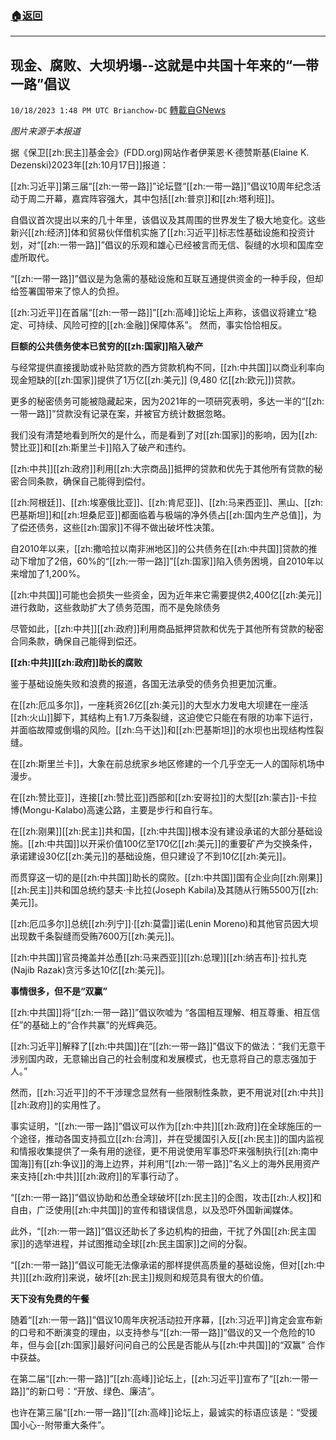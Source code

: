 ###  [:house:返回](README.md)
---


## 现金、腐败、大坝坍塌--这就是中共国十年来的“一带一路”倡议
`10/18/2023 1:48 PM UTC Brianchow-DC` [轉載自GNews](https://gnews.org/articles/1850232)

*图片来源于本报道*

据《保卫[[zh:民主]]基金会》(FDD.org)网站作者伊莱恩·K·德赞斯基(Elaine K. Dezenski)2023年[[zh:10月17日]]报道：

[[zh:习近平]]第三届“[[zh:一带一路]]”论坛暨“[[zh:一带一路]]”倡议10周年纪念活动于周二开幕，嘉宾阵容强大，其中包括[[zh:普京]]和[[zh:塔利班]]。

自倡议首次提出以来的几十年里，该倡议及其周围的世界发生了极大地变化。这些新兴[[zh:经济]]体和贸易伙伴借机实施了[[zh:习近平]]标志性基础设施和投资计划，对“[[zh:一带一路]]”倡议的乐观和雄心已经被言而无信、裂缝的水坝和国库空虚所取代。

“[[zh:一带一路]]”倡议是为急需的基础设施和互联互通提供资金的一种手段，但却给签署国带来了惊人的负担。

[[zh:习近平]]在首届“[[zh:一带一路]]”[[zh:高峰]]论坛上声称，该倡议将建立“稳定、可持续、风险可控的[[zh:金融]]保障体系”。 然而，事实恰恰相反。

**巨额的公共债务使本已贫穷的[[zh:国家]]陷入破产**

与经常提供直接援助或补贴贷款的西方贷款机构不同，[[zh:中共国]]以商业利率向现金短缺的[[zh:国家]]提供了1万亿[[zh:美元]] (9,480 亿[[zh:欧元]])贷款。

更多的秘密债务可能被隐藏起来，因为2021年的一项研究表明，多达一半的“[[zh:一带一路]]”贷款没有记录在案，并被官方统计数据忽略。

我们没有清楚地看到所欠的是什么，而是看到了对[[zh:国家]]的影响，因为[[zh:赞比亚]]和[[zh:斯里兰卡]]陷入了破产和违约。

[[zh:中共]][[zh:政府]]利用[[zh:大宗商品]]抵押的贷款和优先于其他所有贷款的秘密合同条款，确保自己能得到偿付。

[[zh:阿根廷]]、[[zh:埃塞俄比亚]]、[[zh:肯尼亚]]、[[zh:马来西亚]]、黑山、[[zh:巴基斯坦]]和[[zh:坦桑尼亚]]都面临着与极端的净外债占[[zh:国内生产总值]]，为了偿还债务，这些[[zh:国家]]不得不做出破坏性决策。

自2010年以来，[[zh:撒哈拉以南非洲地区]]的公共债务在[[zh:中共国]]贷款的推动下增加了2倍，60%的“[[zh:一带一路]]”[[zh:国家]]陷入债务困境，自2010年以来增加了1,200%。

[[zh:中共国]]可能也会损失一些资金，因为近年来它需要提供2,400亿[[zh:美元]]进行救助，这些救助扩大了债务范围，而不是免除债务

尽管如此，[[zh:中共]][[zh:政府]]利用商品抵押贷款和优先于其他所有贷款的秘密合同条款，确保自己能得到偿还。

**[[zh:中共]][[zh:政府]]助长的腐败**

鉴于基础设施失败和浪费的报道，各国无法承受的债务负担更加沉重。

在[[zh:厄瓜多尔]]，一座耗资26亿[[zh:美元]]的大型水力发电大坝建在一座活[[zh:火山]]脚下，其结构上有1.7万条裂缝，这迫使它只能在有限的功率下运行，并面临故障或倒塌的风险。[[zh:乌干达]]和[[zh:巴基斯坦]]的水坝也出现结构性裂缝。

在[[zh:斯里兰卡]]，大象在前总统家乡地区修建的一个几乎空无一人的国际机场中漫步。

在[[zh:赞比亚]]，连接[[zh:赞比亚]]西部和[[zh:安哥拉]]的大型[[zh:蒙古]]\-卡拉博(Mongu-Kalabo)高速公路，主要是步行和自行车。

在[[zh:刚果]][[zh:民主]]共和国，[[zh:中共国]]根本没有建设承诺的大部分基础设施。[[zh:中共国]]以开采价值100亿至170亿[[zh:美元]]的重要矿产为交换条件，承诺建设30亿[[zh:美元]]的基础设施，但只建设了不到10亿[[zh:美元]]。

而贯穿这一切的是[[zh:中共国]]助长的腐败。[[zh:中共国]]国有企业向[[zh:刚果]][[zh:民主]]共和国总统约瑟夫·卡比拉(Joseph Kabila)及其随从行贿5500万[[zh:美元]]。

[[zh:厄瓜多尔]]总统[[zh:列宁]]·[[zh:莫雷]]诺(Lenin Moreno)和其他官员因大坝出现数千条裂缝而受贿7600万[[zh:美元]]。

[[zh:中共国]]官员掩盖并怂恿[[zh:马来西亚]][[zh:总理]][[zh:纳吉布]]·拉扎克(Najib Razak)贪污多达10亿[[zh:美元]]。

**事情很多，但不是“双赢”**

[[zh:中共国]]将“[[zh:一带一路]]”倡议吹嘘为 “各国相互理解、相互尊重、相互信任”的基础上的“合作共赢”的光辉典范。

[[zh:习近平]]解释了[[zh:中共国]]在“[[zh:一带一路]]”倡议下的做法：“我们无意干涉别国内政，无意输出自己的社会制度和发展模式，也无意将自己的意志强加于人。”

然而，[[zh:习近平]]的不干涉理念显然有一些限制性条款，更不用说对[[zh:中共]][[zh:政府]]的实用性了。

事实证明，“[[zh:一带一路]]”倡议可以作为[[zh:中共]][[zh:政府]]在全球施压的一个途径，推动各国支持孤立[[zh:台湾]]，并在受援国引入反[[zh:民主]]的国内监视和情报收集提供了一条有用的途径，更不用说使用军事恐吓来强制执行[[zh:南中国海]]有[[zh:争议]]的海上边界，并利用“[[zh:一带一路]]”名义上的海外民用资产来支持[[zh:中共]][[zh:政府]]的军事行动了。

“[[zh:一带一路]]”倡议协助和怂恿全球破坏[[zh:民主]]的企图，攻击[[zh:人权]]和自由，广泛使用[[zh:中共国]]的宣传和错误信息，以及恐吓外国新闻媒体。

此外，“[[zh:一带一路]]”倡议还助长了多边机构的扭曲，干扰了外国[[zh:民主国家]]的选举进程，并试图推动全球[[zh:民主国家]]之间的分裂。

“[[zh:一带一路]]”倡议可能无法像承诺的那样提供高质量的基础设施，但对[[zh:中共]][[zh:政府]]来说，破坏[[zh:民主]]规则和规范具有很大的价值。

**天下没有免费的午餐**

随着“[[zh:一带一路]]”倡议10周年庆祝活动拉开序幕，[[zh:习近平]]肯定会宣布新的口号和不断演变的理由，以支持参与“[[zh:一带一路]]”倡议的又一个危险的10年，但与会[[zh:国家]]最好问问自己的公民是否能从与[[zh:中共国]]的“双赢” 合作中获益。

在第二届“[[zh:一带一路]]”[[zh:高峰]]论坛上，[[zh:习近平]]宣布了“[[zh:一带一路]]”的新口号：“开放、绿色、廉洁”。

也许在第三届“[[zh:一带一路]]”[[zh:高峰]]论坛上，最诚实的标语应该是：“受援国小心\--附带重大条件”。
